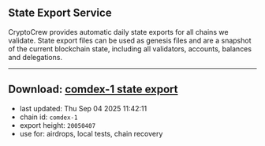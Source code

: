 ## State Export Service
CryptoCrew provides automatic daily state exports for all chains we validate. State export files can be used as genesis files and are a snapshot of the current blockchain state, including all validators, accounts, balances and delegations.

---
**Download: [comdex-1 state export](https://dl-eu2.ccvalidators.com/SERVICE/comdex/comdex-1_export_20050407.json)**
---

- last updated: Thu Sep 04 2025 11:42:11
- chain id: `comdex-1`
- export height: `20050407`
- use for: airdrops, local tests, chain recovery
